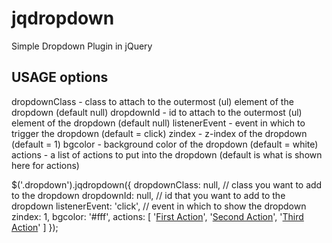 jqdropdown
==========

Simple Dropdown Plugin in jQuery

**USAGE**
options
--------
dropdownClass - class to attach to the outermost (ul) element of the dropdown (default null)
dropdownId - id to attach to the outermost (ul) element of the dropdown (default null)
listenerEvent - event in which to trigger the dropdown (default = click)
zindex - z-index of the dropdown (default = 1)
bgcolor - background color of the dropdown (default = white)
actions - a list of actions to put into the dropdown (default is what is shown here for actions)

$('.dropdown').jqdropdown({
  dropdownClass: null, // class you want to add to the dropdown
	dropdownId: null, // id that you want to add to the dropdown
	listenerEvent: 'click', // event in which to show the dropdown
	zindex: 1,
	bgcolor: '#fff',
	actions: [
		'<a href="#">First Action</a>',
		'<a href="#">Second Action</a>',
		'<a href="#">Third Action</a>'
	]
});
